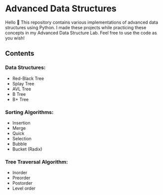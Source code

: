 # Advanced Data Structures

Hello 👋 This repository contains various implementations of advanced data structures using Python. I made these projects while practicing these concepts in my Advanced Data Structure Lab. Feel free to use the code as you wish!

## Contents

### Data Structures:
- Red-Black Tree
- Splay Tree
- AVL Tree
- B Tree
- B+ Tree

### Sorting Algorithms:
- Insertion
- Merge
- Quick
- Selection
- Bubble
- Bucket (Radix)

### Tree Traversal Algorithm:
- Inorder 
- Preorder 
- Postorder
- Level order
